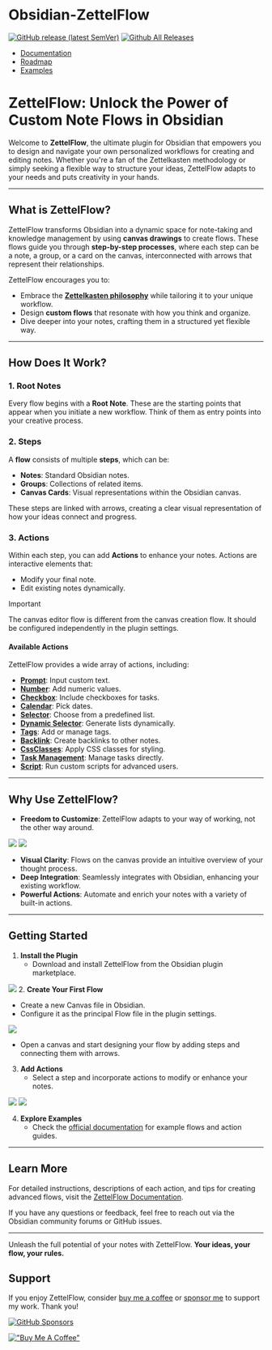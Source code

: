 
# Obsidian-ZettelFlow
[![GitHub release (latest SemVer)](https://img.shields.io/github/v/release/RafaelGB/Obsidian-ZettelFlow?style=for-the-badge&sort=semver)](https://github.com/RafaelGB/Obsidian-ZettelFlow/releases/latest)
[![Github All Releases](https://img.shields.io/github/downloads/RafaelGB/Obsidian-ZettelFlow/total?style=for-the-badge)]()

- [Documentation](https://rafaelgb.github.io/Obsidian-ZettelFlow/)
- [Roadmap](https://github.com/users/RafaelGB/projects/9/views/1)
- [Examples](https://github.com/RafaelGB/Obsidian-ZettelFlow/tree/main/WorkFlow%20Test)

# ZettelFlow: Unlock the Power of Custom Note Flows in Obsidian

Welcome to **ZettelFlow**, the ultimate plugin for Obsidian that empowers you to design and navigate your own personalized workflows for creating and editing notes. Whether you're a fan of the Zettelkasten methodology or simply seeking a flexible way to structure your ideas, ZettelFlow adapts to your needs and puts creativity in your hands.

---

## **What is ZettelFlow?**

ZettelFlow transforms Obsidian into a dynamic space for note-taking and knowledge management by using **canvas drawings** to create flows. These flows guide you through **step-by-step processes**, where each step can be a note, a group, or a card on the canvas, interconnected with arrows that represent their relationships.

ZettelFlow encourages you to:

- Embrace the **[Zettelkasten philosophy](https://zettelkasten.de/overview/)** while tailoring it to your unique workflow.
- Design **custom flows** that resonate with how you think and organize.
- Dive deeper into your notes, crafting them in a structured yet flexible way.

---

## **How Does It Work?**

### **1. Root Notes**
Every flow begins with a **Root Note**. These are the starting points that appear when you initiate a new workflow. Think of them as entry points into your creative process.

### **2. Steps**
A **flow** consists of multiple **steps**, which can be:
- **Notes**: Standard Obsidian notes.
- **Groups**: Collections of related items.
- **Canvas Cards**: Visual representations within the Obsidian canvas.

These steps are linked with arrows, creating a clear visual representation of how your ideas connect and progress.

### **3. Actions**
Within each step, you can add **Actions** to enhance your notes. Actions are interactive elements that:
- Modify your final note.
- Edit existing notes dynamically. 

> [!IMPORTANT]  
> The canvas editor flow is different from the canvas creation flow. It should be configured independently in the plugin settings.

#### **Available Actions**
ZettelFlow provides a wide array of actions, including:

- **[Prompt](https://rafaelgb.github.io/Obsidian-ZettelFlow/actions/Prompt/)**: Input custom text.
- **[Number](https://rafaelgb.github.io/Obsidian-ZettelFlow/actions/Number/)**: Add numeric values.
- **[Checkbox](https://rafaelgb.github.io/Obsidian-ZettelFlow/actions/Checkbox/)**: Include checkboxes for tasks.
- **[Calendar](https://rafaelgb.github.io/Obsidian-ZettelFlow/actions/Calendar/)**: Pick dates.
- **[Selector](https://rafaelgb.github.io/Obsidian-ZettelFlow/actions/Selector/)**: Choose from a predefined list.
- **[Dynamic Selector](https://rafaelgb.github.io/Obsidian-ZettelFlow/actions/DynamicSelector/)**: Generate lists dynamically.
- **[Tags](https://rafaelgb.github.io/Obsidian-ZettelFlow/actions/Tags/)**: Add or manage tags.
- **[Backlink](https://rafaelgb.github.io/Obsidian-ZettelFlow/actions/Backlink/)**: Create backlinks to other notes.
- **[CssClasses](https://rafaelgb.github.io/Obsidian-ZettelFlow/actions/CssClasses/)**: Apply CSS classes for styling.
- **[Task Management](https://rafaelgb.github.io/Obsidian-ZettelFlow/actions/TaskManagement/)**: Manage tasks directly.
- **[Script](https://rafaelgb.github.io/Obsidian-ZettelFlow/actions/Script/)**: Run custom scripts for advanced users.

---

## **Why Use ZettelFlow?**

- **Freedom to Customize**: ZettelFlow adapts to your way of working, not the other way around.

![](docs/resources/readme/Canvas-Sample.png)
![](docs/resources/readme/demogif.gif)

- **Visual Clarity**: Flows on the canvas provide an intuitive overview of your thought process.
- **Deep Integration**: Seamlessly integrates with Obsidian, enhancing your existing workflow.
- **Powerful Actions**: Automate and enrich your notes with a variety of built-in actions.

---

## **Getting Started**

1. **Install the Plugin**
   - Download and install ZettelFlow from the Obsidian plugin marketplace.

![](docs/resources/readme/install-plugin.png)
2. **Create Your First Flow**
   - Create a new Canvas file in Obsidian.
   - Configure it as the principal Flow file in the plugin settings.

   ![](docs/resources/readme/Configure-principal-canvas.png)

   - Open a canvas and start designing your flow by adding steps and connecting them with arrows.

3. **Add Actions**
   - Select a step and incorporate actions to modify or enhance your notes.

![](docs/resources/readme/first%20root%20step.png)
![](docs/resources/readme/root%20step%20options.png)

4. **Explore Examples**
   - Check the [official documentation](https://rafaelgb.github.io/Obsidian-ZettelFlow/) for example flows and action guides.

---

## **Learn More**

For detailed instructions, descriptions of each action, and tips for creating advanced flows, visit the [ZettelFlow Documentation](https://rafaelgb.github.io/Obsidian-ZettelFlow/).

If you have any questions or feedback, feel free to reach out via the Obsidian community forums or GitHub issues.

---

Unleash the full potential of your notes with ZettelFlow. **Your ideas, your flow, your rules.**



## Support
If you enjoy ZettelFlow, consider [buy me a coffee](https://www.buymeacoffee.com/5tsytn22v9Z) or [sponsor me](https://github.com/sponsors/RafaelGB) to support my work. Thank you!

[![GitHub Sponsors](https://img.shields.io/github/sponsors/RafaelGB?label=Sponsor&logo=GitHub%20Sponsors&style=for-the-badge)](https://github.com/sponsors/RafaelGB)

[!["Buy Me A Coffee"](https://www.buymeacoffee.com/assets/img/custom_images/orange_img.png)](https://www.buymeacoffee.com/5tsytn22v9Z)
